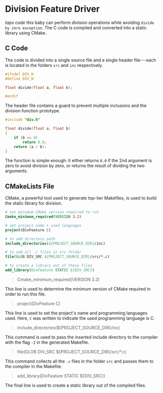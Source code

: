 # Division Feature Driver

*taps code* this baby can perform division operations while avoiding `divide by zero exception`. The C code is compiled and converted into a static library using CMake.

## C Code

The code is divided into a single source file and a single header file---each is located in the folders `src` and `inc` respectively.

```c
#ifndef DIV_H
#define DIV_H

float divide(float a, float b);

#endif
```

The header file contains a guard to prevent multiple inclusions and the division function prototype. 


```c
#include "div.h"

float divide(float a, float b)
{
	if (b == 0)
		return 0.0;
	return (a / b);
}
```

The function is simple enough: it either returns `0.0` if the 2nd argument is zero to avoid division by zero, or returns the result of dividing the two arguments.

## CMakeLists File

CMake, a powerful tool used to generate top-tier Makefiles, is used to build the static library for division. 

```cmake
# set minimum CMake version required to run
Cmake_minimum_required(VERSION 3.2)

# set project name + used languages
project(DivFeature C)

# to add directory path 
include_directories(${PROJECT_SOURCE_DIR}/inc) 

# to add all .c files in src folder
file(GLOB DIV_SRC ${PROJECT_SOURCE_DIR}/src/*.c)

# to create a library out of these files
add_library(DivFeature STATIC ${DIV_SRC})
```

> Cmake_minimum_required(VERSION 3.2)

This line is used to determine the minimum version of CMake required in order to run this file.

> project(DivFeature C)

This line is used to set the project's name and programming languages used. Here, `C` was written to indicate the used programming language is C.

> include_directories(${PROJECT_SOURCE_DIR}/inc) 

This command is used to pass the inserted include directory to the compiler with the flag `-I` in the generated Makefile. 

> file(GLOB DIV_SRC ${PROJECT_SOURCE_DIR}/src/*.c)

This command collects all the `.c` files in the folder `src` and passes them to the compiler in the Makefile.

> add_library(DivFeature STATIC ${DIV_SRC})

The final line is used to create a static library out of the compiled files. 
